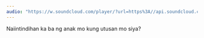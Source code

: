 ```yaml
---
audio: "https://w.soundcloud.com/player/?url=https%3A//api.soundcloud.com/tracks/1470894571%3Fsecret_token%3Ds-GSNEzZiFCOR&color=%23ff5500&auto_play=true&hide_related=false&show_comments=true&show_user=true&show_reposts=false&show_teaser=true&visual=true"
---
```


Naiintindihan ka ba ng anak mo kung utusan mo siya?